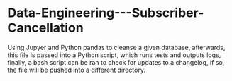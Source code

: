 # Data-Engineering---Subscriber-Cancellation
Using Jupyer and Python pandas to cleanse a given database, afterwards, this file is passed into a Python script, which runs tests and outputs logs, finally, a bash script can be ran to check for updates to a changelog, if so, the file will be pushed into a different directory.
